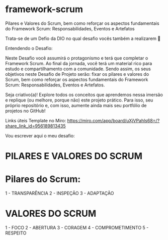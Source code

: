 # framework-scrum
Pilares e Valores do Scrum, bem como reforçar os aspectos fundamentais do Framework Scrum: Responsabilidades, Eventos e Artefatos

Trata-se de um Defio da DIO no qual desafio vocês também a realizarem 🚀

Entendendo o Desafio:

Neste Desafio você assumirá o protagonismo e terá que completar o Framework Scrum. Ao final da jornada, você terá um material rico para estudo e compartilhamento com a comunidade. Sendo assim, os seus objetivos neste Desafio de Projeto serão: fixar os pilares e valores do Scrum, bem como reforçar os aspectos fundamentais do Framework Scrum: Responsabilidades, Eventos e Artefatos. 

Seja criativo(a)! Explore todos os conceitos que aprendemos nessa imersão e replique (ou melhore, porque não) este projeto prático. Para isso, seu próprio repositório e, com isso, aumente ainda mais seu portfólio de projetos no GitHub!

Links úteis
Template no Miro: https://miro.com/app/board/uXjVPahls68=/?share_link_id=956189813435 

Vou escrever aqui o meu desafio:

# PILARES E VALORES DO SCRUM

# Pilares do Scrum:
1 - TRANSPARÊNCIA
2 - INSPEÇÃO
3 - ADAPTAÇÃO

# VALORES DO SCRUM
1 - FOCO
2 - ABERTURA
3 - CORAGEM 
4 - COMPROMETIMENTO
5 - RESPEITO





 
